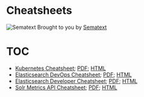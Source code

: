 # Cheatsheets
![Sematext](https://sematext.com/wp-content/uploads/2017/01/octi-footer-circle.png) Brought to you by [Sematext](https://sematext.com/)

# TOC
- [Kubernetes Cheatsheet](kubernetes-cheatsheet.md); [PDF](https://sematext.com/wp-content/uploads/2017/04/kubernetes-cheatsheet.pdf); [HTML](https://sematext.com/kubernetes/cheatsheet/)
- [Elasticsearch DevOps Cheatsheet](elasticsearch-devops-cheatsheet.md); [PDF](https://sematext.com/wp-content/uploads/2017/05/elasticsearch-devops-cheat-sheet-sematext.pdf); [HTML](https://sematext.com/resources/elasticsearch-devops-cheat-sheet/)
- [Elasticsearch Developer Cheatsheet](elasticsearch-developer-cheatsheet.md); [PDF](https://sematext.com/wp-content/uploads/2017/05/elasticsearch-developer-cheat-sheet-sematext.pdf); [HTML](https://sematext.com/resources/elasticsearch-developer-cheat-sheet/)
- [Solr Metrics API Cheatsheet](solr-metrics-api-cheatsheet.md); [PDF](https://sematext.com/wp-content/uploads/2017/05/solr-metrics-api-cheat-sheet.pdf); [HTML](https://sematext.com/resources/solr-metrics-api-cheat-sheet/)
